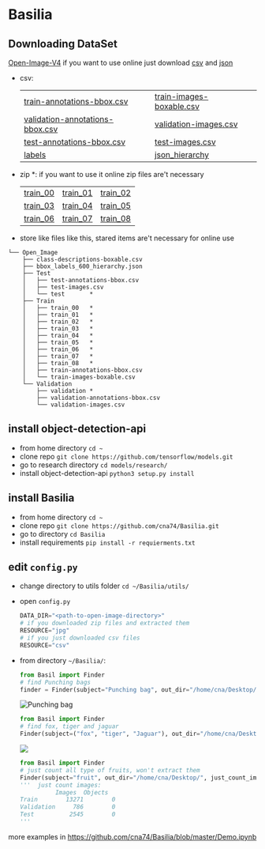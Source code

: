 # Basilia
## Downloading DataSet

[Open-Image-V4](https://www.figure-eight.com/dataset/open-images-annotated-with-bounding-boxes/)
if you want to use online just download [csv](https://github.com/cna74/Basilia/blob/master/#csv) and [json](https://github.com/cna74/Basilia/blob/master/#)
- csv:

    |               |       |
    | ------------- | ----- |
    |[train-annotations-bbox.csv](https://datasets.figure-eight.com/figure_eight_datasets/open-images/train-annotations-bbox.csv)|[train-images-boxable.csv](https://datasets.figure-eight.com/figure_eight_datasets/open-images/train-images-boxable.csv)|    
    |[validation-annotations-bbox.csv](https://datasets.figure-eight.com/figure_eight_datasets/open-images/validation-annotations-bbox.csv)|[validation-images.csv](https://datasets.figure-eight.com/figure_eight_datasets/open-images/validation-images.csv)|    
    |[test-annotations-bbox.csv](https://datasets.figure-eight.com/figure_eight_datasets/open-images/test-annotations-bbox.csv)|[test-images.csv](https://datasets.figure-eight.com/figure_eight_datasets/open-images/test-images.csv)|
    |[labels](https://storage.googleapis.com/openimages/2018_04/class-descriptions-boxable.csv)|[json_hierarchy](https://storage.googleapis.com/openimages/2018_04/bbox_labels_600_hierarchy.json)|

- zip *: if you want to use it online zip files are't necessary

    |               |               |       |
    | ------------- | ------------- | ----- |
    |[train_00](https://datasets.figure-eight.com/figure_eight_datasets/open-images/train_00.zip)| [train_01](https://datasets.figure-eight.com/figure_eight_datasets/open-images/train_01.zip) |[train_02](https://datasets.figure-eight.com/figure_eight_datasets/open-images/train_02.zip)|
    |[train_03](https://datasets.figure-eight.com/figure_eight_datasets/open-images/train_03.zip)| [train_04](https://datasets.figure-eight.com/figure_eight_datasets/open-images/train_04.zip)|[train_05](https://datasets.figure-eight.com/figure_eight_datasets/open-images/train_05.zip)|
    |[train_06](https://datasets.figure-eight.com/figure_eight_datasets/open-images/train_06.zip)| [train_07](https://datasets.figure-eight.com/figure_eight_datasets/open-images/train_06.zip)| [train_08](https://datasets.figure-eight.com/figure_eight_datasets/open-images/train_05.zip)|

- store like files like this, stared items are't necessary for online use 

```
└── Open_Image
    ├── class-descriptions-boxable.csv
    ├── bbox_labels_600_hierarchy.json
    ├── Test
    │   ├── test-annotations-bbox.csv
    │   ├── test-images.csv
    │   └── test       *
    ├── Train
    │   ├── train_00   *
    │   ├── train_01   *
    │   ├── train_02   *
    │   ├── train_03   *
    │   ├── train_04   *
    │   ├── train_05   *
    │   ├── train_06   *
    │   ├── train_07   *
    │   ├── train_08   *
    │   ├── train-annotations-bbox.csv
    │   └── train-images-boxable.csv
    └── Validation
        ├── validation *
        ├── validation-annotations-bbox.csv
        └── validation-images.csv
```

## install object-detection-api
- from home directory `cd ~`
- clone repo `git clone https://github.com/tensorflow/models.git`
- go to research directory `cd models/research/`
- install object-detection-api `python3 setup.py install`

## install Basilia
- from home directory `cd ~`
- clone repo `git clone https://github.com/cna74/Basilia.git`
- go to  directory `cd Basilia`
- install requirements `pip install -r requierments.txt`

## edit `config.py`
- change directory to utils folder `cd ~/Basilia/utils/`
- open `config.py`
  ```python
  DATA_DIR="<path-to-open-image-directory>"
  # if you downloaded zip files and extracted them
  RESOURCE="jpg"
  # if you just downloaded csv files
  RESOURCE="csv"
  ```
- from directory `~/Basilia/`:

  ```python
  from Basil import Finder
  # find Punching bags
  finder = Finder(subject="Punching bag", out_dir="/home/cna/Desktop/", automate=True)
  ```
  ![Punching bag](https://drive.google.com/open?id=1UZ_gCJh-_IECnxfp_36P-j14VzpLNNd7)
  ```python
  from Basil import Finder
  # find fox, tiger and jaguar
  Finder(subject=("fox", "tiger", "Jaguar"), out_dir="/home/cna/Desktop/", automate=True)
  ```
  ![](https://drive.google.com/open?id=140UX50uhYI_L3KQbzdhN7K4MXr1Ps4bq)  
  ```python
  from Basil import Finder
  # just count all type of fruits, won't extract them
  Finder(subject="fruit", out_dir="/home/cna/Desktop/", just_count_images=True, automate=True)
  '''  just count images:
            Images  Objects
  Train        13271        0
  Validation     786        0
  Test          2545        0
  '''
  ```
more examples in https://github.com/cna74/Basilia/blob/master/Demo.ipynb